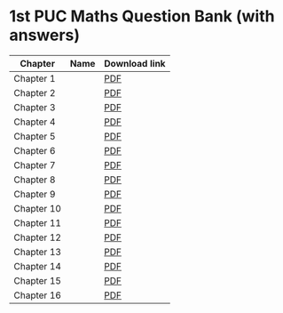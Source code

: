 
# 1st PUC Maths Question Bank (with answers)

|Chapter|Name |Download link|
|-|-|-|
|Chapter 1| | [PDF](https://github.com/KaveriBridge/PUCExams/raw/main/1stPUC/Maths/QuestionBank/35_1st_PUC_ch1.pdf)|
|Chapter 2| | [PDF](https://github.com/KaveriBridge/PUCExams/raw/main/1stPUC/Maths/QuestionBank/35_1st_PUC_ch2.pdf)|
|Chapter 3| | [PDF](https://github.com/KaveriBridge/PUCExams/raw/main/1stPUC/Maths/QuestionBank/35_1st_PUC_ch3.pdf)|
|Chapter 4| | [PDF](https://github.com/KaveriBridge/PUCExams/raw/main/1stPUC/Maths/QuestionBank/35_1st_PUC_ch4.pdf)|
|Chapter 5| | [PDF](https://github.com/KaveriBridge/PUCExams/raw/main/1stPUC/Maths/QuestionBank/35_1st_PUC_ch5.pdf)|
|Chapter 6| | [PDF](https://github.com/KaveriBridge/PUCExams/raw/main/1stPUC/Maths/QuestionBank/35_1st_PUC_ch6.pdf)|
|Chapter 7| | [PDF](https://github.com/KaveriBridge/PUCExams/raw/main/1stPUC/Maths/QuestionBank/35_1st_PUC_ch7.pdf)|
|Chapter 8| | [PDF](https://github.com/KaveriBridge/PUCExams/raw/main/1stPUC/Maths/QuestionBank/35_1st_PUC_ch8.pdf)|
|Chapter 9| | [PDF](https://github.com/KaveriBridge/PUCExams/raw/main/1stPUC/Maths/QuestionBank/35_1st_PUC_ch9.pdf)|
|Chapter 10| | [PDF](https://github.com/KaveriBridge/PUCExams/raw/main/1stPUC/Maths/QuestionBank/35_1st_PUC_ch10.pdf)|
|Chapter 11| | [PDF](https://github.com/KaveriBridge/PUCExams/raw/main/1stPUC/Maths/QuestionBank/35_1st_PUC_ch11.pdf)|
|Chapter 12| | [PDF](https://github.com/KaveriBridge/PUCExams/raw/main/1stPUC/Maths/QuestionBank/35_1st_PUC_ch12.pdf)|
|Chapter 13| | [PDF](https://github.com/KaveriBridge/PUCExams/raw/main/1stPUC/Maths/QuestionBank/35_1st_PUC_ch13.pdf)|
|Chapter 14| | [PDF](https://github.com/KaveriBridge/PUCExams/raw/main/1stPUC/Maths/QuestionBank/35_1st_PUC_ch14.pdf)|
|Chapter 15| | [PDF](https://github.com/KaveriBridge/PUCExams/raw/main/1stPUC/Maths/QuestionBank/35_1st_PUC_ch15.pdf)|
|Chapter 16| | [PDF](https://github.com/KaveriBridge/PUCExams/raw/main/1stPUC/Maths/QuestionBank/35_1st_PUC_ch16.pdf)|
